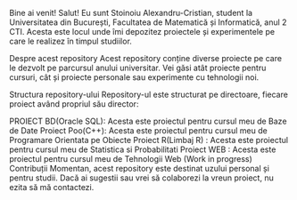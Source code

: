 Bine ai venit!
Salut! Eu sunt Stoinoiu Alexandru-Cristian, student la Universitatea din București, Facultatea de Matematică și Informatică, anul 2 CTI. Acesta este locul unde îmi depozitez proiectele și experimentele pe care le realizez în timpul studiilor.

Despre acest repository
Acest repository conține diverse proiecte pe care le dezvolt pe parcursul anului universitar. Vei găsi atât proiecte pentru cursuri, cât și proiecte personale sau experimente cu tehnologii noi.

Structura repository-ului
Repository-ul este structurat pe directoare, fiecare proiect având propriul său director:

PROIECT BD(Oracle SQL): Acesta este proiectul pentru cursul meu de Baze de Date
Proiect Poo(C++): Acesta este proiectul pentru cursul meu de Programare Orientata pe Obiecte
Proiect R(Limbaj R) : Acesta este proiectul pentru cursul meu de Statistica si Probabilitati
Proiect WEB : Acesta este proiectul pentru cursul meu de Tehnologii Web (Work in progress)
Contribuții
Momentan, acest repository este destinat uzului personal și pentru studii. Dacă ai sugestii sau vrei să colaborezi la vreun proiect, nu ezita să mă contactezi.
